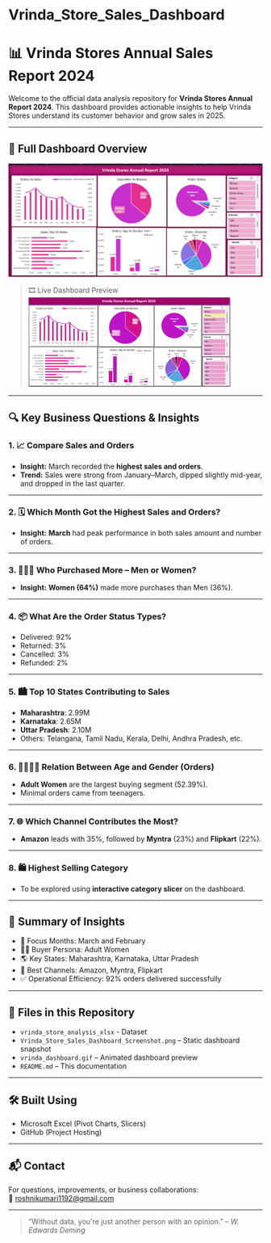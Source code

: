 # Vrinda_Store_Sales_Dashboard
# 📊 Vrinda Stores Annual Sales Report 2024

Welcome to the official data analysis repository for **Vrinda Stores Annual Report 2024**. This dashboard provides actionable insights to help Vrinda Stores understand its customer behavior and grow sales in 2025.

---

## 🧾 Full Dashboard Overview

![Vrinda Store Dashboard](./Vrinda_Store_Sales_Dashboard_Screenshot%20.png)

> 🎞️ Live Dashboard Preview  
![Vrinda Store Dashboard GIF](./vrinda_dashboard.gif)

---

## 🔍 Key Business Questions & Insights

### 1. 📈 Compare Sales and Orders
- **Insight:** March recorded the **highest sales and orders**.
- **Trend:** Sales were strong from January–March, dipped slightly mid-year, and dropped in the last quarter.

---

### 2. 🗓️ Which Month Got the Highest Sales and Orders?
- **Insight:** **March** had peak performance in both sales amount and number of orders.

---

### 3. 🧑‍🤝‍🧑 Who Purchased More – Men or Women?
- **Insight:** **Women (64%)** made more purchases than Men (36%).

---

### 4. 📦 What Are the Order Status Types?
- Delivered: 92%  
- Returned: 3%  
- Cancelled: 3%  
- Refunded: 2%

---

### 5. 🏙️ Top 10 States Contributing to Sales
- **Maharashtra**: 2.99M  
- **Karnataka**: 2.65M  
- **Uttar Pradesh**: 2.10M  
- Others: Telangana, Tamil Nadu, Kerala, Delhi, Andhra Pradesh, etc.

---

### 6. 👨‍👩‍👧‍👦 Relation Between Age and Gender (Orders)
- **Adult Women** are the largest buying segment (52.39%).
- Minimal orders came from teenagers.

---

### 7. 🌐 Which Channel Contributes the Most?
- **Amazon** leads with 35%, followed by **Myntra** (23%) and **Flipkart** (22%).

---

### 8. 🛍️ Highest Selling Category
- To be explored using **interactive category slicer** on the dashboard.

---

## 🧠 Summary of Insights

- 📅 Focus Months: March and February
- 🧍‍♀️ Buyer Persona: Adult Women
- 🌎 Key States: Maharashtra, Karnataka, Uttar Pradesh
- 🛒 Best Channels: Amazon, Myntra, Flipkart
- ✅ Operational Efficiency: 92% orders delivered successfully

---

## 📁 Files in this Repository

- `vrinda_store_analysis_xlsx` - Dataset
- `Vrinda_Store_Sales_Dashboard_Screenshot.png` – Static dashboard snapshot  
- `vrinda_dashboard.gif` – Animated dashboard preview  
- `README.md` – This documentation

---

## 🛠️ Built Using

- Microsoft Excel (Pivot Charts, Slicers)
- GitHub (Project Hosting)

---

## 📬 Contact

For questions, improvements, or business collaborations:  
📧 roshnikumari1192@gmail.com  

---

> “Without data, you're just another person with an opinion.” – *W. Edwards Deming*

